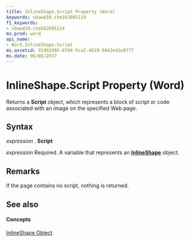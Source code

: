```yaml
---
title: InlineShape.Script Property (Word)
keywords: vbawd10.chm162005114
f1_keywords:
- vbawd10.chm162005114
ms.prod: word
api_name:
- Word.InlineShape.Script
ms.assetid: 91962d95-8704-5ca2-4619-6842e41e8777
ms.date: 06/08/2017
---
```



# InlineShape.Script Property (Word)

Returns a  **Script** object, which represents a block of script or code associated with an image on the specified Web page.


## Syntax

 _expression_ . **Script**

 _expression_ Required. A variable that represents an **[InlineShape](Word.InlineShape.md)** object.


## Remarks

If the page contains no script, nothing is returned.


## See also


#### Concepts


[InlineShape Object](Word.InlineShape.md)

